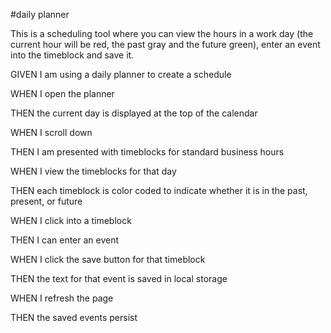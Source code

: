 #daily planner

This is a scheduling tool where you can view the hours in a work day (the current hour will be red, the past gray and the future green), enter an event into the timeblock and save it. 




GIVEN I am using a daily planner to create a schedule

WHEN I open the planner

THEN the current day is displayed at the top of the calendar

WHEN I scroll down

THEN I am presented with timeblocks for standard business hours

WHEN I view the timeblocks for that day

THEN each timeblock is color coded to indicate whether it is in the past, present, or future

WHEN I click into a timeblock

THEN I can enter an event

WHEN I click the save button for that timeblock

THEN the text for that event is saved in local storage

WHEN I refresh the page

THEN the saved events persist